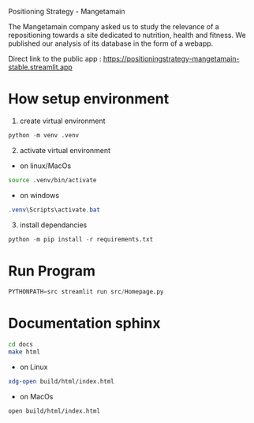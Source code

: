 Positioning Strategy - Mangetamain

The Mangetamain company asked us to study the relevance of a repositioning towards a site dedicated to nutrition, health and fitness.
We published our analysis of its database in the form of a webapp. 

Direct link to the public app : https://positioningstrategy-mangetamain-stable.streamlit.app 

# How setup environment
1. create virtual environment
```python
python -m venv .venv
```

2. activate virtual environment
- on linux/MacOs
```bash
source .venv/bin/activate
```

-   on windows
``` powershell
.venv\Scripts\activate.bat
```

3. install dependancies
```python
python -m pip install -r requirements.txt
```

# Run Program
```python
PYTHONPATH=src streamlit run src/Homepage.py
```

# Documentation sphinx
```bash
cd docs
make html
```
- on Linux
```bash
xdg-open build/html/index.html 
```

- on MacOs
```bash
open build/html/index.html
```



